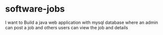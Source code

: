 # software-jobs
I want to Build a java web application with mysql database where an admin can post a job and others users can view the job and details
